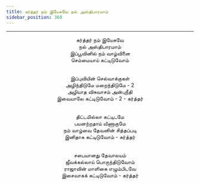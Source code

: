 ```yaml
---
title: கர்த்தர் நம் இயேசுவே நல் அஸ்திபாரமாம்
sidebar_position: 360
---
```


---
<center>
கர்த்தர் நம் இயேசுவே<br/>
நல் அஸ்திபாரமாம்<br/>
இப்பூவினில் நம் வாழ்வினை<br/>
செம்மையாய் கட்டிடுவோம்<br/><br/>

இப்புவியின் செல்வாக்குகள்<br/>
அழிந்திடுமே மறைந்திடுமே - 2<br/>
அழியாத விசுவாசம் அன்புநீதி<br/>
இவையாலே கட்டிடுவோம் - 2    - கர்த்தர்<br/><br/>

திட்டமில்லா கட்டிடமே<br/>
பயனற்றதாய் வீணாகுமே<br/>
நம் வாழ்வை தேவனின் சித்தப்படி<br/>
இனிதாக கட்டிடுவோம்        - கர்த்தர்<br/><br/>

சபையானது தேவாலயம்<br/>
ஜீவக்கல்லாய் பொருந்திடுவோம்<br/>
ராஜாவின் மாளிகை எழும்பிடவே<br/>
இசைவாகக் கட்டிடுவோம்        - கர்த்தர்
</center>